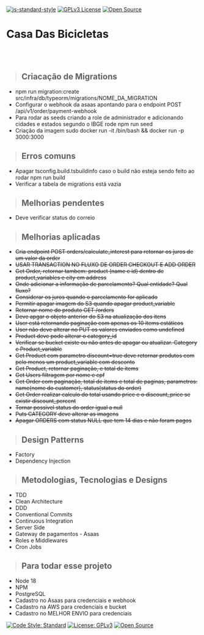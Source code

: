 [![js-standard-style](https://img.shields.io/badge/code%20style-standard-brightgreen.svg)](http://standardjs.com)
[![GPLv3 License](https://img.shields.io/badge/License-GPL%20v3-yellow.svg)](https://opensource.org/licenses/)
[![Open Source](https://badges.frapsoft.com/os/v1/open-source.svg?v=103)](https://opensource.org/)

# **Casa Das Bicicletas**

<br /><br />

> ## Criacação de Migrations
  * npm run migration:create src/infra/db/typeorm/migrations/NOME_DA_MIGRATION
  * Configurar o webhook da asaas apontando para o endpoint POST /api/v1/order/payment-webhook
  * Para rodar as seeds criando a role de administrador e adicionando cidades e estados segundo o IBGE rode npm run seed
  * Criação da imagem sudo docker run -it <NOME> /bin/bash  && docker run -p 3000:3000 <NOME> 

  > ## Erros comuns
  * Apagar tsconfig.build.tsbuildinfo caso o build não esteja sendo feito ao rodar npm run build
  * Verificar a tabela de migrations está vazia

  > ## Melhorias pendentes

  * Deve verificar status do correio
  
  > ## Melhorias aplicadas
  
  * ~~Cria endpoint POST orders/calculate_interest para retornar os juros de um valor da order~~
  * ~~USAR TRANSACTION NO FLUXO DE ORDER CHECKOUT E ADD ORDER~~
  * ~~Get Order, retornar tambem: product (name e id) dentro de product_variables e city em address~~
  * ~~Onde adicionar a informação de parcelamento? Qual entidade? Qual fluxo?~~
  * ~~Considerar os juros quando o parcelamento for aplicado~~
  * ~~Permitir apagar imagem do S3 quando apagar product_variable~~
  * ~~Retornar nome do produto GET /orders~~
  * ~~Deve apgar o objeto anterior do S3 na atualização dos itens~~
  * ~~User está retornando paginação com apenas os 10 items estáticos~~
  * ~~User não deve alterar no PUT os valores enviados como undefined~~
  * ~~Product deve pode alterar o category_id~~
  * ~~Verificar se bucket existe ou não antes de apagar ou atualizar. Category e Product_variable~~
  * ~~Get Product com parametro discount=true deve retornar produtos com pelo menos um product_variable com desconto~~
  * ~~Get Product, retornar paginação, e total de items~~
  * ~~Get Users filtragem por nome e cpf~~
  * ~~Get Order com paginação, total de items e total de paginas, parametros: name(nome do customer), status(status do order)~~
  * ~~Get Order realizar calculo do total usando price e o discount_price se existir discount_percent~~
  * ~~Tornar possivel status do order igual a null~~
  * ~~Puts CATEGORY deve alterar as imagens~~
  * ~~Apagar ORDERS com status NULL que tem 14 dias e não foram pagos~~

> ## Design Patterns

* Factory
* Dependency Injection


> ## Metodologias, Tecnologias e Designs

* TDD
* Clean Architecture
* DDD
* Conventional Commits
* Continuous Integration
* Server Side
* Gateway de pagamentos - Asaas
* Roles e Middlewares
* Cron Jobs


> ## Para todar esse projeto

* Node 18
* NPM
* PostgreSQL
* Cadastro no Asaas para credenciais e webhook
* Cadastro na AWS para credenciais e bucket
* Cadastro no MELHOR ENVIO para credenciais 

[![Code Style: Standard](https://img.shields.io/badge/code%20style-standard-brightgreen.svg)](http://standardjs.com)
[![License: GPLv3](https://img.shields.io/badge/License-GPL%20v3-yellow.svg)](https://opensource.org/licenses/)
[![Open Source](https://badges.frapsoft.com/os/v1/open-source.svg?v=103)](https://opensource.org/)

